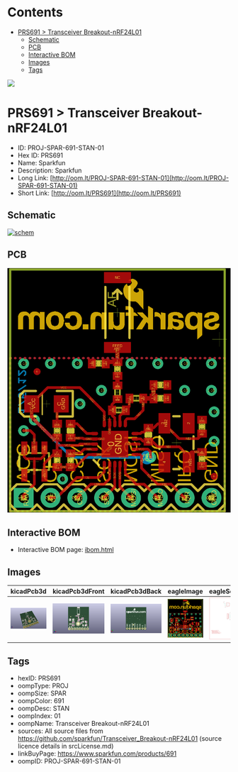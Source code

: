 



Contents
========

* [PRS691 > Transceiver Breakout-nRF24L01](#prs691--transceiver-breakout-nrf24l01)
	* [Schematic](#schematic)
	* [PCB](#pcb)
	* [Interactive BOM](#interactive-bom)
	* [Images](#images)
	* [Tags](#tags)
  
![][im]
# PRS691 > Transceiver Breakout-nRF24L01

- ID: PROJ-SPAR-691-STAN-01
- Hex ID: PRS691
- Name: Sparkfun
- Description: Sparkfun
- Long Link: [http://oom.lt/PROJ-SPAR-691-STAN-01](http://oom.lt/PROJ-SPAR-691-STAN-01)
- Short Link: [http://oom.lt/PRS691](http://oom.lt/PRS691)

## Schematic
  
[![schem](eagleSchemImage.png)](eagleSchemImage.png)
## PCB
  
[![pcb](eagleImage.png)](eagleImage.png)
## Interactive BOM

- Interactive BOM page: [ibom.html](https://htmlpreview.github.io/?https://github.com/oomlout/oomlout_OOMP_projects/blob/main/PROJ-SPAR-691-STAN-01/kicad/bom/ibom.html)

## Images
  
  

|kicadPcb3d|kicadPcb3dFront|kicadPcb3dBack|eagleImage|eagleSchemImage|
| :---: | :---: | :---: | :---: | :---: |
|[![kicadPcb3d](kicadPcb3d_140.png)](kicadPcb3d.png)|[![kicadPcb3dFront](kicadPcb3dFront_140.png)](kicadPcb3dFront.png)|[![kicadPcb3dBack](kicadPcb3dBack_140.png)](kicadPcb3dBack.png)|[![eagleImage](eagleImage_140.png)](eagleImage.png)|[![eagleSchemImage](eagleSchemImage_140.png)](eagleSchemImage.png)|

## Tags

- hexID: PRS691
- oompType: PROJ
- oompSize: SPAR
- oompColor: 691
- oompDesc: STAN
- oompIndex: 01
- oompName: Transceiver Breakout-nRF24L01
- sources: All source files from https://github.com/sparkfun/Transceiver_Breakout-nRF24L01 (source licence details in srcLicense.md)
- linkBuyPage: https://www.sparkfun.com/products/691
- oompID: PROJ-SPAR-691-STAN-01



[im]: kicadPcb3d_450.png
